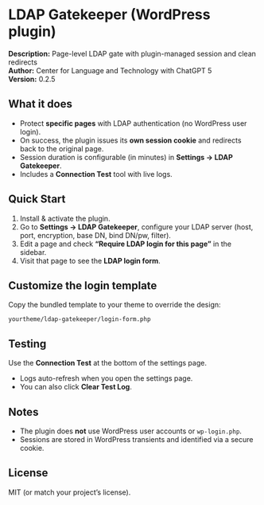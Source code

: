 # LDAP Gatekeeper (WordPress plugin)

**Description:** Page-level LDAP gate with plugin-managed session and clean redirects  
**Author:** Center for Language and Technology with ChatGPT 5  
**Version:** 0.2.5

## What it does
- Protect **specific pages** with LDAP authentication (no WordPress user login).
- On success, the plugin issues its **own session cookie** and redirects back to the original page.
- Session duration is configurable (in minutes) in **Settings → LDAP Gatekeeper**.
- Includes a **Connection Test** tool with live logs.

## Quick Start
1. Install & activate the plugin.
2. Go to **Settings → LDAP Gatekeeper**, configure your LDAP server (host, port, encryption, base DN, bind DN/pw, filter).
3. Edit a page and check **“Require LDAP login for this page”** in the sidebar.
4. Visit that page to see the **LDAP login form**.

## Customize the login template
Copy the bundled template to your theme to override the design:
```
yourtheme/ldap-gatekeeper/login-form.php
```

## Testing
Use the **Connection Test** at the bottom of the settings page.  
- Logs auto-refresh when you open the settings page.  
- You can also click **Clear Test Log**.

## Notes
- The plugin does **not** use WordPress user accounts or `wp-login.php`.
- Sessions are stored in WordPress transients and identified via a secure cookie.

## License
MIT (or match your project’s license).
